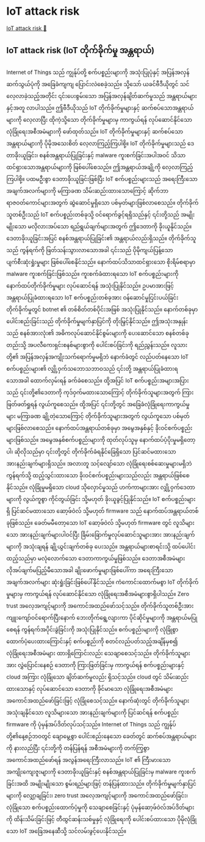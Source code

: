 # IoT attack risk

[IoT attack risk 🔗](https://www.coursera.org/learn/advanced-cybersecurity-concepts-and-capstone-project/lecture/m63Ld/iot-attack-risk)

## IoT attack risk (IoT တိုက်ခိုက်မှု အန္တရာယ်)

Internet of Things သည် ကျွန်ုပ်တို့ စက်ပစ္စည်းများကို အသုံးပြုပုံနှင့် အပြန်အလှန်ဆက်သွယ်ပုံကို အခြေခံကျကျ ပြောင်းလဲစေခဲ့သည်။ သို့သော် ယခင်ဗီဒီယိုတွင် သင်လေ့လာခဲ့သည့်အတိုင်း ၎င်းပေးစွမ်းသော အပြန်အလှန်ချိတ်ဆက်မှုသည် အန္တရာယ်များနှင့်အတူ လာပါသည်။ ဤဗီဒီယိုသည် IoT တိုက်ခိုက်မှုများနှင့် ဆက်စပ်သောအန္တရာယ်များကို လေ့လာပြီး ထိုကဲ့သို့သော တိုက်ခိုက်မှုများမှ ကာကွယ်ရန် လုပ်ဆောင်နိုင်သော လုံခြုံရေးအစီအမံများကို ဖော်ထုတ်သည်။ IoT တိုက်ခိုက်မှုများနှင့် ဆက်စပ်သောအန္တရာယ်များကို ပိုမိုအသေးစိတ် လေ့လာကြည့်ကြပါစို့။ IoT တိုက်ခိုက်မှုများသည် ဒေတာခိုးယူခြင်း၊ စနစ်အန္တရာယ်ပြုခြင်းနှင့် malware ကူးစက်ခြင်းအပါအဝင် သိသာထင်ရှားသောအန္တရာယ်များကို ဖြစ်ပေါ်စေသည်။ ဤအန္တရာယ်အချို့ကို လေ့လာကြည့်ကြပါစို့။ ပထမဦးစွာ ဒေတာခိုးယူခြင်းဖြစ်ပြီး IoT စက်ပစ္စည်းများသည် အရေးကြီးသောအချက်အလက်များကို မကြာခဏ သိမ်းဆည်းထားသောကြောင့် ဆိုက်ဘာရာဇဝတ်ကောင်များအတွက် ဆွဲဆောင်မှုရှိသော ပစ်မှတ်များဖြစ်လာစေသည်။ တိုက်ခိုက်သူတစ်ဦးသည် IoT စက်ပစ္စည်းတစ်ခုသို့ ဝင်ရောက်ခွင့်ရရှိသည်နှင့် ၎င်းတို့သည် အမျိုးမျိုးသော မလိုလားအပ်သော ရည်ရွယ်ချက်များအတွက် ဤဒေတာကို ခိုးယူနိုင်သည်။ ဒေတာခိုးယူခြင်းအပြင် စနစ်အန္တရာယ်ပြုခြင်း၏ အန္တရာယ်လည်းရှိသည်။ တိုက်ခိုက်သူသည် ကွန်ရက်ကို ဖြတ်သန်းသွားလာသောအခါ ၎င်းသည် ပိုမိုကျယ်ပြန့်သော ပျက်စီးဆုံးရှုံးမှုများ ဖြစ်ပေါ်စေနိုင်သည်။ နောက်ထပ်သိသာထင်ရှားသော စိုးရိမ်စရာမှာ malware ကူးစက်ခြင်းဖြစ်သည်။ ကူးစက်ခံထားရသော IoT စက်ပစ္စည်းများကို နောက်ထပ်တိုက်ခိုက်မှုများ လုပ်ဆောင်ရန် အသုံးပြုနိုင်သည်။ ဥပမာအားဖြင့် အန္တရာယ်ပြုခံထားရသော IoT စက်ပစ္စည်းတစ်ခုအား ဝန်ဆောင်မှုငြင်းပယ်ခြင်းတိုက်ခိုက်မှုတွင် botnet ၏ တစ်စိတ်တစ်ပိုင်းအဖြစ် အသုံးပြုနိုင်သည်။ နောက်တစ်ခုမှာ ပေါင်းစည်းခြင်းသည် တိုက်ခိုက်မှုမျက်နှာပြင်ကို တိုးမြှင့်နိုင်သည်။ ဤအသုံးအနှုန်းသည် စနစ်အားလုံး၏ အဓိကလုပ်ဆောင်နိုင်စွမ်းများကို ပေးဆောင်သော စနစ်တစ်ခုတည်းသို့ အပလီကေးရှင်းစနစ်များစွာကို ပေါင်းစပ်ခြင်းကို ရည်ညွှန်းသည်။ လူသားတို့၏ အပြန်အလှန်အကျိုးသက်ရောက်မှုမရှိဘဲ နောက်ခံတွင် လည်ပတ်နေသော IoT စက်ပစ္စည်းများ၏ လျှို့ဝှက်သဘောသဘာဝသည် ၎င်းတို့ အန္တရာယ်ပြုခံထားရသောအခါ ထောက်လှမ်းရန် ခက်ခဲစေသည်။ ထို့အပြင် IoT စက်ပစ္စည်းအများအပြားသည် ၎င်းတို့၏ဒေတာကို ကုဒ်ဝှက်မထားသောကြောင့် တိုက်ခိုက်သူများအတွက် ကြားဖြတ်ဖတ်ရှုရန် လွယ်ကူစေသည်။ ထို့အပြင် ၎င်းတို့တွင် အခြေခံလုံခြုံရေးကာကွယ်မှုများ မကြာခဏ ချို့တဲ့သောကြောင့် တိုက်ခိုက်သူများအတွက် လွယ်ကူသော ပစ်မှတ်များဖြစ်လာစေသည်။ နောက်ထပ်အန္တရာယ်တစ်ခုမှာ အမွေအနှစ်နှင့် ခိုးဝင်စက်ပစ္စည်းများဖြစ်သည်။ အမွေအနှစ်စက်ပစ္စည်းများကို ထုတ်လုပ်သူမှ နောက်ထပ်ပံ့ပိုးမှုမရှိတော့ပါ၊ ဆိုလိုသည်မှာ ၎င်းတို့တွင် တိုက်ခိုက်ခံရနိုင်ခြေရှိသော ပြင်ဆင်မထားသော အားနည်းချက်များရှိသည်။ အလားတူ သင့်လျော်သော လုံခြုံရေးစစ်ဆေးမှုများမရှိဘဲ ကွန်ရက်သို့ ထည့်သွင်းထားသော ခိုးဝင်စက်ပစ္စည်းများသည်လည်း အန္တရာယ်ဖြစ်စေနိုင်သည်။ လုံခြုံမှုမရှိသော cloud သိုလှောင်မှုသည် ဟက်ကာများအား လျှို့ဝှက်ဒေတာများကို လွယ်ကူစွာ ကိုင်တွယ်ခြင်း သို့မဟုတ် ခိုးယူခွင့်ပြုနိုင်သည်။ IoT စက်ပစ္စည်းများရှိ ပြင်ဆင်မထားသော ဆော့ဖ်ဝဲလ် သို့မဟုတ် firmware သည် နောက်ထပ်အန္တရာယ်တစ်ခုဖြစ်သည်။ ခေတ်မမီတော့သော IoT ဆော့ဖ်ဝဲလ် သို့မဟုတ် firmware တွင် လူသိများသော အားနည်းချက်များပါဝင်ပြီး ခြိမ်းခြောက်မှုလုပ်ဆောင်သူများအား အားနည်းချက်များကို အသုံးချရန် ချို့ယွင်းချက်တစ်ခု ပေးသည်။ အန္တရာယ်များစာရင်းသို့ ထပ်ပေါင်းထည့်သည်မှာ မလုံလောက်သော ဒေတာကာကွယ်မှုဖြစ်သည်။ ဒေတာအစီအမံများ လိုအပ်ချက်မပြည့်မီသောအခါ ချိုးဖောက်မှုများဖြစ်ပေါ်ကာ အရေးကြီးသောအချက်အလက်များ ဆုံးရှုံးခြင်းဖြစ်ပေါ်နိုင်သည်။ ကံကောင်းထောက်မစွာ IoT တိုက်ခိုက်မှုများမှ ကာကွယ်ရန် လုပ်ဆောင်နိုင်သော လုံခြုံရေးအစီအမံများစွာရှိပါသည်။ Zero trust အလေ့အကျင့်များကို အကောင်အထည်ဖော်သင့်သည်။ တိုက်ခိုက်သူတစ်ဦးအား ကျူးကျော်ဝင်ရောက်ပြီးနောက် ဘေးတိုက်ရွေ့လျားကာ ပိုင်ဆိုင်မှုများကို အန္တရာယ်မပြုစေရန် ကွန်ရက်အပိုင်းခွဲခြင်းကို အသုံးပြုနိုင်သည်။ စက်ပစ္စည်းများကို လုံခြုံစွာ ထောက်ပံ့ပေးထားကြောင်းနှင့် စက်ပစ္စည်းကို စတင်လည်ပတ်သည့်အချိန်မှစ၍ လုံခြုံရေးအစီအမံများ ထားရှိကြောင်းလည်း သေချာစေသင့်သည်။ တိုက်ခိုက်သူများအား လွှဲပြောင်းနေစဉ် ဒေတာကို ကြားဖြတ်ခြင်းမှ ကာကွယ်ရန် စက်ပစ္စည်းများနှင့် cloud အကြား လုံခြုံသော ချိတ်ဆက်မှုလည်း ရှိသင့်သည်။ cloud တွင် သိမ်းဆည်းထားသောနှင့် လုပ်ဆောင်သော ဒေတာကို ခိုင်မာသော လုံခြုံရေးအစီအမံများ အကောင်အထည်ဖော်ခြင်းဖြင့် လုံခြုံစေသင့်သည်။ နောက်ဆုံးတွင် တိုက်ခိုက်သူများ အသုံးချနိုင်သော လူသိများသော အားနည်းချက်များကို ပြင်ဆင်ရန် စက်ပစ္စည်း firmware ကို ပုံမှန်အပ်ဒိတ်လုပ်သင့်သည်။ Internet of Things သည် ကျွန်ုပ်တို့၏နေ့စဉ်ဘဝတွင် ချောမွေ့စွာ ပေါင်းစည်းနေသော ခေတ်တွင် ဆက်စပ်အန္တရာယ်များကို နားလည်ပြီး ၎င်းတို့ကို တန်ပြန်ရန် အစီအမံများကို တက်ကြွစွာ အကောင်အထည်ဖော်ရန် အလွန်အရေးကြီးလာသည်။ IoT ၏ ကြီးမားသောအကျိုးကျေးဇူးများကို ဒေတာခိုးယူခြင်းနှင့် စနစ်အန္တရာယ်ပြုခြင်းမှ malware ကူးစက်ခြင်းအထိ အမျိုးမျိုးသော စွမ်းရည်များဖြင့် တန်ပြန်ထားသည်။ တိုက်ခိုက်မှုမျက်နှာပြင်များကို လျှော့ချခြင်း၊ zero trust အလေ့အကျင့်များကို အကောင်အထည်ဖော်ခြင်း၊ လုံခြုံသော စက်ပစ္စည်းထောက်ပံ့မှုကို သေချာစေခြင်းနှင့် ပုံမှန်ဆော့ဖ်ဝဲလ်အပ်ဒိတ်များကို ထိန်းသိမ်းခြင်းဖြင့် တီထွင်ဆန်းသစ်မှုနှင့် လုံခြုံရေးကို ပေါင်းစပ်ထားသော ပိုမိုလုံခြုံသော IoT အခြေအနေဆီသို့ သင်လမ်းဖွင့်ပေးနိုင်သည်။
